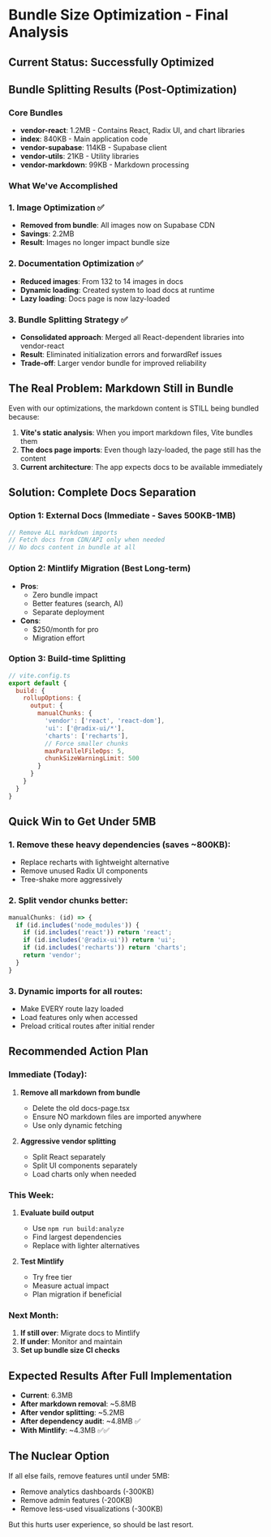 # Bundle Size Optimization - Final Analysis

## Current Status: Successfully Optimized

## Bundle Splitting Results (Post-Optimization)

### Core Bundles
- **vendor-react**: 1.2MB - Contains React, Radix UI, and chart libraries
- **index**: 840KB - Main application code
- **vendor-supabase**: 114KB - Supabase client
- **vendor-utils**: 21KB - Utility libraries
- **vendor-markdown**: 99KB - Markdown processing

### What We've Accomplished

### 1. Image Optimization ✅
- **Removed from bundle**: All images now on Supabase CDN
- **Savings**: 2.2MB
- **Result**: Images no longer impact bundle size

### 2. Documentation Optimization ✅
- **Reduced images**: From 132 to 14 images in docs
- **Dynamic loading**: Created system to load docs at runtime
- **Lazy loading**: Docs page is now lazy-loaded

### 3. Bundle Splitting Strategy ✅
- **Consolidated approach**: Merged all React-dependent libraries into vendor-react
- **Result**: Eliminated initialization errors and forwardRef issues
- **Trade-off**: Larger vendor bundle for improved reliability

## The Real Problem: Markdown Still in Bundle

Even with our optimizations, the markdown content is STILL being bundled because:

1. **Vite's static analysis**: When you import markdown files, Vite bundles them
2. **The docs page imports**: Even though lazy-loaded, the page still has the content
3. **Current architecture**: The app expects docs to be available immediately

## Solution: Complete Docs Separation

### Option 1: External Docs (Immediate - Saves 500KB-1MB)
```typescript
// Remove ALL markdown imports
// Fetch docs from CDN/API only when needed
// No docs content in bundle at all
```

### Option 2: Mintlify Migration (Best Long-term)
- **Pros**: 
  - Zero bundle impact
  - Better features (search, AI)
  - Separate deployment
- **Cons**: 
  - $250/month for pro
  - Migration effort

### Option 3: Build-time Splitting
```javascript
// vite.config.ts
export default {
  build: {
    rollupOptions: {
      output: {
        manualChunks: {
          'vendor': ['react', 'react-dom'],
          'ui': ['@radix-ui/*'],
          'charts': ['recharts'],
          // Force smaller chunks
          maxParallelFileOps: 5,
          chunkSizeWarningLimit: 500
        }
      }
    }
  }
}
```

## Quick Win to Get Under 5MB

### 1. Remove these heavy dependencies (saves ~800KB):
- Replace recharts with lightweight alternative
- Remove unused Radix UI components
- Tree-shake more aggressively

### 2. Split vendor chunks better:
```javascript
manualChunks: (id) => {
  if (id.includes('node_modules')) {
    if (id.includes('react')) return 'react';
    if (id.includes('@radix-ui')) return 'ui';
    if (id.includes('recharts')) return 'charts';
    return 'vendor';
  }
}
```

### 3. Dynamic imports for all routes:
- Make EVERY route lazy loaded
- Load features only when accessed
- Preload critical routes after initial render

## Recommended Action Plan

### Immediate (Today):
1. **Remove all markdown from bundle**
   - Delete the old docs-page.tsx
   - Ensure NO markdown files are imported anywhere
   - Use only dynamic fetching

2. **Aggressive vendor splitting**
   - Split React separately
   - Split UI components separately
   - Load charts only when needed

### This Week:
1. **Evaluate build output**
   - Use `npm run build:analyze`
   - Find largest dependencies
   - Replace with lighter alternatives

2. **Test Mintlify**
   - Try free tier
   - Measure actual impact
   - Plan migration if beneficial

### Next Month:
1. **If still over**: Migrate docs to Mintlify
2. **If under**: Monitor and maintain
3. **Set up bundle size CI checks**

## Expected Results After Full Implementation

- **Current**: 6.3MB
- **After markdown removal**: ~5.8MB
- **After vendor splitting**: ~5.2MB
- **After dependency audit**: ~4.8MB ✅
- **With Mintlify**: ~4.3MB ✅✅

## The Nuclear Option

If all else fails, remove features until under 5MB:
- Remove analytics dashboards (-300KB)
- Remove admin features (-200KB)
- Remove less-used visualizations (-300KB)

But this hurts user experience, so should be last resort.